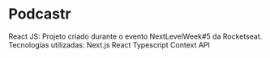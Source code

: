 # Podcastr
React JS: Projeto criado durante o evento NextLevelWeek#5 da Rocketseat. 
Tecnologias utilizadas:
Next.js
React
Typescript
Context API
